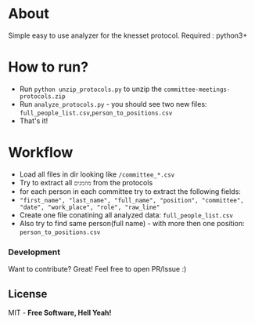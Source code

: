 # About
Simple easy to use analyzer for the knesset protocol.
Required : python3+


# How to run?
  - Run `python unzip_protocols.py` to unzip the `committee-meetings-protocols.zip`
  - Run `analyze_protocols.py` - you should see two new files: `full_people_list.csv`,`person_to_positions.csv`
  - That's it!

# Workflow
  - Load all files in dir looking like `/committee_*.csv`
  - Try to extract all `מוזמנים`  from the protocols
  - for each person in each committee try to extract the following fields:
  - `"first_name", "last_name", "full_name", "position", "committee", "date", "work_place", "role", "raw_line"`
  - Create one file conatining all analyzed data: `full_people_list.csv`
  - Also try to find same person(full name) - with more then one position: `person_to_positions.csv`


### Development

Want to contribute? Great!
Feel free to open PR/Issue :)

License
----

MIT - **Free Software, Hell Yeah!**

[//]: #URLs

   [dill]: <https://github.com/joemccann/dillinger>
